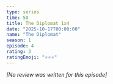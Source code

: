 ```yaml
---
type: series
time: 50
title: The Diplomat 1x4
date: "2025-10-17T00:00:00"
name: "The Diplomat"
season: 1
episode: 4
rating: 3
ratingEmoji: "⭐️⭐️⭐️"
---
```


_[No review was written for this episode]_
